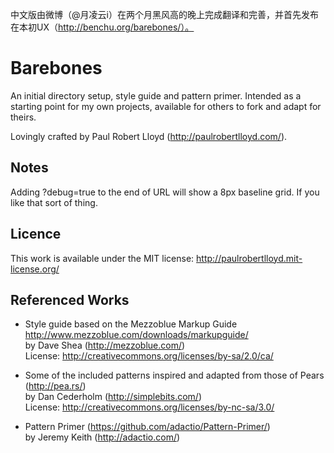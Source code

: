中文版由微博（@月凌云i）在两个月黑风高的晚上完成翻译和完善，并首先发布在本初UX（http://benchu.org/barebones/）。
# Barebones

An initial directory setup, style guide and pattern primer. Intended as a starting point for my own projects, available for others to fork and adapt for theirs.

Lovingly crafted by Paul Robert Lloyd (<http://paulrobertlloyd.com/>).

## Notes

Adding ?debug=true to the end of URL will show a 8px baseline grid. If you like that sort of thing.

## Licence

This work is available under the MIT license: <http://paulrobertlloyd.mit-license.org/>

## Referenced Works

* Style guide based on the Mezzoblue Markup Guide <http://www.mezzoblue.com/downloads/markupguide/>  
  by Dave Shea (<http://mezzoblue.com/>)  
  License: <http://creativecommons.org/licenses/by-sa/2.0/ca/>

* Some of the included patterns inspired and adapted from those of Pears (<http://pea.rs/>)  
  by Dan Cederholm (<http://simplebits.com/>)  
  License: <http://creativecommons.org/licenses/by-nc-sa/3.0/>

* Pattern Primer (<https://github.com/adactio/Pattern-Primer/>)  
  by Jeremy Keith (<http://adactio.com/>)
